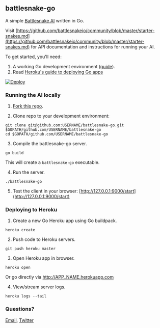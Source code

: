 ## battlesnake-go

A simple [Battlesnake AI](http://battlesnake.io) written in Go.

Visit [https://github.com/battlesnakeio/community/blob/master/starter-snakes.md](https://github.com/battlesnakeio/community/blob/master/starter-snakes.md) for API documentation and instructions for running your AI.

To get started, you'll need:
  1. A working Go development environment ([guide](https://golang.org/doc/install)).
  2. Read [Heroku's guide to deploying Go apps](https://devcenter.heroku.com/articles/getting-started-with-go#introduction)

[![Deploy](https://www.herokucdn.com/deploy/button.png)](https://heroku.com/deploy)

### Running the AI locally

1) [Fork this repo](https://github.com/sendwithus/battlesnake-go/fork).

2) Clone repo to your development environment:
```
git clone git@github.com:USERNAME/battlesnake-go.git $GOPATH/github.com/USERNAME/battlesnake-go
cd $GOPATH/github.com/USERNAME/battlesnake-go
```

3) Compile the battlesnake-go server.
```
go build
```
This will create a `battlesnake-go` executable.

4) Run the server.
```
./battlesnake-go
```

5) Test the client in your browser: [http://127.0.0.1:9000/start](http://127.0.0.1:9000/start)


### Deploying to Heroku

1) Create a new Go Heroku app using Go buildpack.
```
heroku create
```

2) Push code to Heroku servers.
```
git push heroku master
```

3) Open Heroku app in browser.
```
heroku open
```
Or go directly via http://APP_NAME.herokuapp.com

4) View/stream server logs.
```
heroku logs --tail
```

### Questions?

[Email](mailto:battlesnake@sendwithus.com), [Twitter](http://twitter.com/send_with_us)
